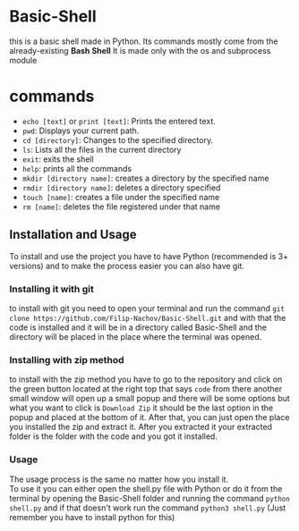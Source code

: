 # Basic-Shell
this is a basic shell made in Python. Its commands mostly come from the already-existing
**Bash Shell** It is made only with the os and subprocess module

# **commands**
- `echo [text]` or `print [text]`: Prints the entered text.
- `pwd`: Displays your current path.
- `cd [directory]`: Changes to the specified directory.
- `ls`: Lists all the files in the current directory
- `exit`: exits the shell
- `help`: prints all the commands 
- `mkdir [directory name]`: creates a directory by the specified name
- `rmdir [directory name]`: deletes a directory specified 
- `touch [name]`: creates a file under the specified name
- `rm [name]`: deletes the file registered under that name
## Installation and Usage

To install and use the project you have to have Python (recommended is 3+ versions) and to make the process easier you can also have git. <br>

### Installing it with git
to install with git you need to open your terminal and run the command
`git clone https://github.com/Filip-Nachov/Basic-Shell.git` and with that the code is installed and it will be in a directory called Basic-Shell and the directory will be placed in the place where the terminal was opened.

### Installing with zip method 
to install with the zip method you have to go to the repository and click on the green button located at the right top that says `code` from there another small window will open up a small popup and there will be some options but what you want to click is `Download Zip` it should be the last option in the popup and placed at the bottom of it. After that, you can just open the place you installed the zip and extract it. After you extracted it your extracted folder is the folder with the code and you got it installed. 

### Usage
The usage process is the same no matter how you install it.<br>
To use it you can either open the shell.py file with Python or do it from the terminal by opening the Basic-Shell folder and running the command 
`python shell.py` and if that doesn't work run the command `python3 shell.py` (Just remember you have to install python for this)
